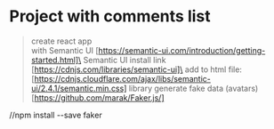 # Project with comments list

> create react app\
> with Semantic UI [https://semantic-ui.com/introduction/getting-started.html]\
> Semantic UI install link [https://cdnjs.com/libraries/semantic-ui]\
> add to html file: [https://cdnjs.cloudflare.com/ajax/libs/semantic-ui/2.4.1/semantic.min.css]
> library generate fake data (avatars) [https://github.com/marak/Faker.js/]

//npm install --save faker
